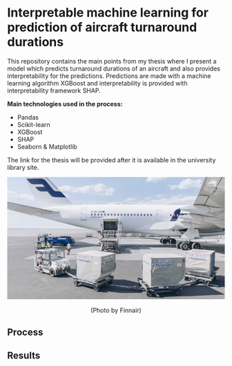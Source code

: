 # Interpretable machine learning for prediction of aircraft turnaround durations

This repository contains the main points from my thesis where I present a model which predicts turnaround durations of an aircraft and also provides interpretability for the predictions. Predictions are made with a machine learning algorithm XGBoost and interpretability is provided with interpretability framework SHAP.

**Main technologies used in the process:**
- Pandas
- Scikit-learn
- XGBoost
- SHAP
- Seaborn & Matplotlib

The link for the thesis will be provided after it is available in the university library site.


<p align="center">
  <img src="/images/turnaround.jpg" alt="Finnair aircraft turnaround" width="600"/>
</p>
<p align="center">(Photo by Finnair)</p>

## Process

## Results

